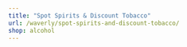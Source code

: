 ```yaml
---
title: "Spot Spirits & Discount Tobacco"
url: /waverly/spot-spirits-and-discount-tobacco/
shop: alcohol
---
```

